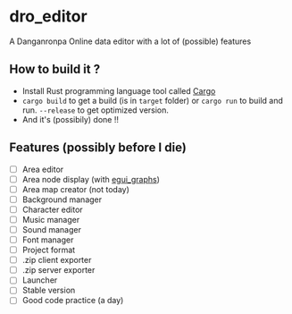 # dro_editor
A Danganronpa Online data editor with a lot of (possible) features

## How to build it ?
- Install Rust programming language tool called [Cargo](https://www.rust-lang.org/tools/install)
- `cargo build` to get a build (is in `target` folder) or `cargo run` to build and run. `--release` to get optimized version. 
- And it's (possibily) done !!

## Features (possibly before I die)
- [ ] Area editor
- [ ] Area node display (with [egui_graphs](https://github.com/blitzarx1/egui_graphs))
- [ ] Area map creator (not today)
- [ ] Background manager
- [ ] Character editor
- [ ] Music manager
- [ ] Sound manager
- [ ] Font manager
- [ ] Project format
- [ ] .zip client exporter
- [ ] .zip server exporter
- [ ] Launcher
- [ ] Stable version
- [ ] Good code practice (a day)
